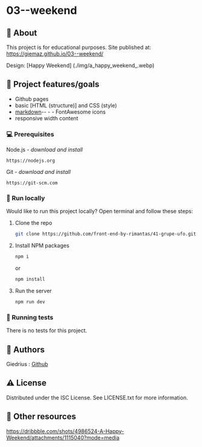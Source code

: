 # 03--weekend

## 🌟 About

This project is for educational purposes. Site published at: https://giemaz.github.io/03--weekend/

Design: [Happy Weekend] (./img/a_happy_weekend_.webp)

## 🎯 Project features/goals

-   Github pages
-   basic [HTML (structure)] and CSS (style)
-   [markdown](https://docs.github.com/en/get-started/writing-on-github/getting-started-with-writing-and-formatting-on-github/basic-writing-and-formatting-syntax)--   -  -   FontAwesome icons
-   responsive width content

### 💻 Prerequisites

Node.js - _download and install_

```
https://nodejs.org
```

Git - _download and install_

```
https://git-scm.com
```
### 🏃 Run locally

Would like to run this project locally? Open terminal and follow these steps:

1. Clone the repo
    ```sh
    git clone https://github.com/front-end-by-rimantas/41-grupe-ufo.git
    ```
2. Install NPM packages
    ```sh
    npm i
    ```
    or
    ```sh
    npm install
    ```
3. Run the server
    ```sh
    npm run dev
    ```

### 🧪 Running tests

There is no tests for this project.

## 🎅 Authors

Giedrius : [Github](https://github.com/giemaz)
## ⚠️ License

Distributed under the ISC License. See LICENSE.txt for more information.

## 🔗 Other resources

https://dribbble.com/shots/4986524-A-Happy-Weekend/attachments/1115040?mode=media
